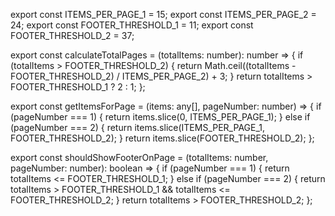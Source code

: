 export const ITEMS_PER_PAGE_1 = 15;
export const ITEMS_PER_PAGE_2 = 24;
export const FOOTER_THRESHOLD_1 = 11;
export const FOOTER_THRESHOLD_2 = 37;

export const calculateTotalPages = (totalItems: number): number => {
  if (totalItems > FOOTER_THRESHOLD_2) {
    return Math.ceil((totalItems - FOOTER_THRESHOLD_2) / ITEMS_PER_PAGE_2) + 3;
  }
  return totalItems > FOOTER_THRESHOLD_1 ? 2 : 1;
};

export const getItemsForPage = (items: any[], pageNumber: number) => {
  if (pageNumber === 1) {
    return items.slice(0, ITEMS_PER_PAGE_1);
  } else if (pageNumber === 2) {
    return items.slice(ITEMS_PER_PAGE_1, FOOTER_THRESHOLD_2);
  }
  return items.slice(FOOTER_THRESHOLD_2);
};

export const shouldShowFooterOnPage = (totalItems: number, pageNumber: number): boolean => {
  if (pageNumber === 1) {
    return totalItems <= FOOTER_THRESHOLD_1;
  } else if (pageNumber === 2) {
    return totalItems > FOOTER_THRESHOLD_1 && totalItems <= FOOTER_THRESHOLD_2;
  }
  return totalItems > FOOTER_THRESHOLD_2;
};
